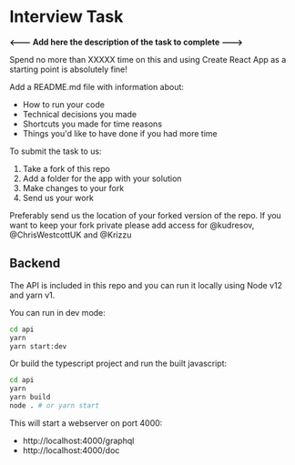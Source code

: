 # Interview Task

**<--- Add here the description of the task to complete --->**

Spend no more than XXXXX time on this and using Create React App as a starting point is absolutely fine!

Add a README.md file with information about:

- How to run your code
- Technical decisions you made
- Shortcuts you made for time reasons
- Things you'd like to have done if you had more time

To submit the task to us:

1. Take a fork of this repo
2. Add a folder for the app with your solution
3. Make changes to your fork
4. Send us your work

Preferably send us the location of your forked version of the repo. If you want to keep your fork private please add access for @kudresov, @ChrisWestcottUK and @Krizzu

## Backend

The API is included in this repo and you can run it locally using Node v12 and yarn v1.

You can run in dev mode:

```sh
cd api
yarn
yarn start:dev

```

Or build the typescript project and run the built javascript:

```sh
cd api
yarn
yarn build
node . # or yarn start
```

This will start a webserver on port 4000:

- http://localhost:4000/graphql
- http://localhost:4000/doc
